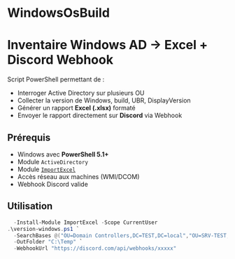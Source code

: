 # WindowsOsBuild

# Inventaire Windows AD -> Excel + Discord Webhook

Script PowerShell permettant de :
- Interroger Active Directory sur plusieurs OU
- Collecter la version de Windows, build, UBR, DisplayVersion
- Générer un rapport **Excel (.xlsx)** formaté
- Envoyer le rapport directement sur **Discord** via Webhook

## Prérequis
- Windows avec **PowerShell 5.1+**
- Module `ActiveDirectory`
- Module [`ImportExcel`](https://github.com/dfinke/ImportExcel)
- Accès réseau aux machines (WMI/DCOM)
- Webhook Discord valide

## Utilisation

```powershell
  -Install-Module ImportExcel -Scope CurrentUser
.\version-windows.ps1 `
  -SearchBases @("OU=Domain Controllers,DC=TEST,DC=local","OU=SRV-TEST,OU=TEST,DC=TEST,DC=local") `
  -OutFolder "C:\Temp" `
  -WebhookUrl "https://discord.com/api/webhooks/xxxxx"

